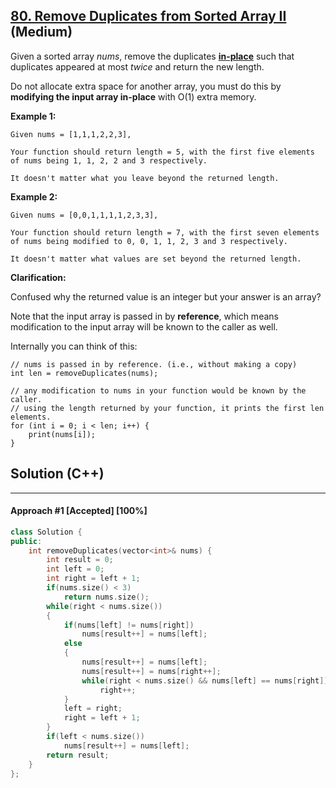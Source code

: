 ## [80. Remove Duplicates from Sorted Array II](https://leetcode.com/problems/remove-duplicates-from-sorted-array-ii/) (Medium)

Given a sorted array *nums*, remove the duplicates [**in-place**](https://en.wikipedia.org/wiki/In-place_algorithm) such that duplicates appeared at most *twice* and return the new length.

  

Do not allocate extra space for another array, you must do this by **modifying the input array in-place** with O(1) extra memory.

  

**Example 1:**

  

```
Given nums = [1,1,1,2,2,3],

Your function should return length = 5, with the first five elements of nums being 1, 1, 2, 2 and 3 respectively.

It doesn't matter what you leave beyond the returned length.
```

  

**Example 2:**

  

```
Given nums = [0,0,1,1,1,1,2,3,3],

Your function should return length = 7, with the first seven elements of nums being modified to 0, 0, 1, 1, 2, 3 and 3 respectively.

It doesn't matter what values are set beyond the returned length.
```

  

**Clarification:**

  

Confused why the returned value is an integer but your answer is an array?

  

Note that the input array is passed in by **reference**, which means modification to the input array will be known to the caller as well.

  

Internally you can think of this:

  

```
// nums is passed in by reference. (i.e., without making a copy)
int len = removeDuplicates(nums);

// any modification to nums in your function would be known by the caller.
// using the length returned by your function, it prints the first len elements.
for (int i = 0; i < len; i++) {
    print(nums[i]);
}
```

## Solution (C++)

------

#### Approach #1  [Accepted] [100%] 

```c++
class Solution {
public:
    int removeDuplicates(vector<int>& nums) {
        int result = 0;
        int left = 0;
        int right = left + 1;
        if(nums.size() < 3)
            return nums.size();
        while(right < nums.size())
        {
            if(nums[left] != nums[right])
                nums[result++] = nums[left];
            else
            {
                nums[result++] = nums[left];
                nums[result++] = nums[right++];
                while(right < nums.size() && nums[left] == nums[right])
                    right++;               
            }
            left = right;
            right = left + 1;
        }
        if(left < nums.size())
            nums[result++] = nums[left];
        return result;
    }
};
```

